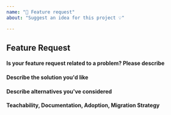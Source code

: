 ```yaml
---
name: "🍩 Feature request"
about: "Suggest an idea for this project 💡"

---
```


## Feature Request

#### Is your feature request related to a problem? Please describe
<!-- A clear and concise description of what the problem is. (e.g. I have an issue when [...]) -->

#### Describe the solution you'd like
<!-- A clear and concise description of what you want to happen. Add any considered drawbacks. -->

#### Describe alternatives you've considered
<!-- A clear and concise description of any alternative solutions or features you've considered. -->

#### Teachability, Documentation, Adoption, Migration Strategy
<!-- If you can, explain how users will be able to use this and possibly write out a
version of the docs.

Maybe a screenshot or design? -->
